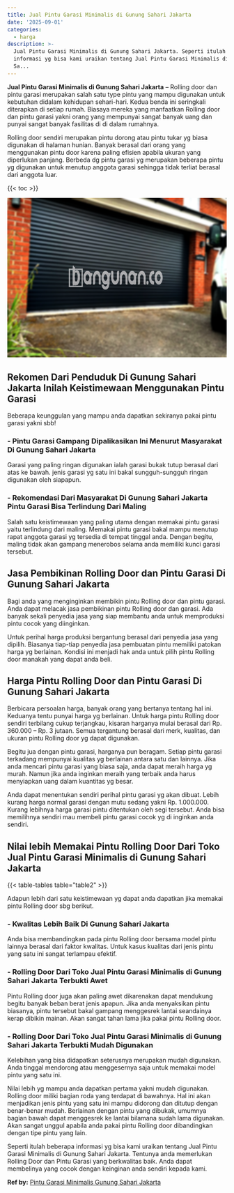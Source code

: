 ```yaml
---
title: Jual Pintu Garasi Minimalis di Gunung Sahari Jakarta
date: '2025-09-01'
categories:
  - harga
description: >-
  Jual Pintu Garasi Minimalis di Gunung Sahari Jakarta. Seperti itulah beberapa
  informasi yg bisa kami uraikan tentang Jual Pintu Garasi Minimalis di Gunung
  Sa...
---
```


**Jual Pintu Garasi Minimalis di Gunung Sahari Jakarta** – Rolling door dan pintu garasi merupakan salah satu type pintu yang mampu digunakan untuk kebutuhan didalam kehidupan sehari-hari. Kedua benda ini seringkali diterapkan di setiap rumah. Biasaya mereka yang manfaatkan Rolling door dan pintu garasi yakni orang yang mempunyai sangat banyak uang dan punyai sangat banyak fasilitas di di dalam rumahnya.

Rolling door sendiri merupakan pintu dorong atau pintu tukar yg biasa digunakan di halaman hunian. Banyak berasal dari orang yang menggunakan pintu door karena paling efisien apabila ukuran yang diperlukan panjang. Berbeda dg pintu garasi yg merupakan beberapa pintu yg digunakan untuk menutup anggota garasi sehingga tidak terliat berasal dari anggota luar.

{{< toc >}}

![Jual Pintu Garasi Minimalis di Gunung Sahari Jakarta](/images/pintu-garasi-29.png)

## Rekomen Dari Penduduk Di Gunung Sahari Jakarta Inilah Keistimewaan Menggunakan Pintu Garasi

Beberapa keunggulan yang mampu anda dapatkan sekiranya pakai pintu garasi yakni sbb!

### \- Pintu Garasi Gampang Dipalikasikan Ini Menurut Masyarakat Di Gunung Sahari Jakarta

Garasi yang paling ringan digunakan ialah garasi bukak tutup berasal dari atas ke bawah. jenis garasi yg satu ini bakal sungguh-sungguh ringan digunakan oleh siapapun.

### \- Rekomendasi Dari Masyarakat Di Gunung Sahari Jakarta Pintu Garasi Bisa Terlindung Dari Maling

Salah satu keistimewaan yang paling utama dengan memakai pintu garasi yaitu terlindung dari maling. Memakai pintu garasi bakal mampu menutup rapat anggota garasi yg tersedia di tempat tinggal anda. Dengan begitu, maling tidak akan gampang menerobos selama anda memiliki kunci garasi tersebut.

## Jasa Pembikinan Rolling Door dan Pintu Garasi Di Gunung Sahari Jakarta

Bagi anda yang menginginkan membikin pintu Rolling door dan pintu garasi. Anda dapat melacak jasa pembikinan pintu Rolling door dan garasi. Ada banyak sekali penyedia jasa yang siap membantu anda untuk memproduksi pintu cocok yang diinginkan.

Untuk perihal harga produksi bergantung berasal dari penyedia jasa yang dipilih. Biasanya tiap-tiap penyedia jasa pembuatan pintu memiliki patokan harga yg berlainan. Kondisi ini menjadi hak anda untuk pilih pintu Rolling door manakah yang dapat anda beli.

## Harga Pintu Rolling Door dan Pintu Garasi Di Gunung Sahari Jakarta

Berbicara persoalan harga, banyak orang yang bertanya tentang hal ini. Keduanya tentu punyai harga yg berlainan. Untuk harga pintu Rolling door sendiri terbilang cukup terjangkau, kisaran harganya mulai berasal dari Rp. 360.000 – Rp. 3 jutaan. Semua tergantung berasal dari merk, kualitas, dan ukuran pintu Rolling door yg dapat digunakan.

Begitu jua dengan pintu garasi, harganya pun beragam. Setiap pintu garasi terkadang mempunyai kualitas yg berlainan antara satu dan lainnya. Jika anda mencari pintu garasi yang biasa saja, anda dapat meraih harga yg murah. Namun jika anda inginkan meraih yang terbaik anda harus menyiapkan uang dalam kuantitas yg besar.

Anda dapat menentukan sendiri perihal pintu garasi yg akan dibuat. Lebih kurang harga normal garasi dengan mutu sedang yakni Rp. 1.000.000. Kurang lebihnya harga garasi pintu ditentukan oleh segi tersebut. Anda bisa memilihnya sendiri mau membeli pintu garasi cocok yg di inginkan anda sendiri.

## Nilai lebih Memakai Pintu Rolling Door Dari Toko Jual Pintu Garasi Minimalis di Gunung Sahari Jakarta

{{< table-tables table="table2" >}}

Adapun lebih dari satu keistimewaan yg dapat anda dapatkan jika memakai pintu Rolling door sbg berikut.

### \- Kwalitas Lebih Baik Di Gunung Sahari Jakarta

Anda bisa membandingkan pada pintu Rolling door bersama model pintu lainnya berasal dari faktor kwalitas. Untuk kasus kualitas dari jenis pintu yang satu ini sangat terlampau efektif.

### \- Rolling Door Dari Toko Jual Pintu Garasi Minimalis di Gunung Sahari Jakarta Terbukti Awet

Pintu Rolling door juga akan paling awet dikarenakan dapat mendukung begitu banyak beban berat jenis apapun. Jika anda menyaksikan pintu biasanya, pintu tersebut bakal gampang menggesrek lantai seandainya kerap dibikin mainan. Akan sangat tahan lama jika pakai pintu Rolling door.

### \- Rolling Door Dari Toko Jual Pintu Garasi Minimalis di Gunung Sahari Jakarta Terbukti Mudah Digunakan

Kelebihan yang bisa didapatkan seterusnya merupakan mudah digunakan. Anda tinggal mendorong atau menggesernya saja untuk memakai model pintu yang satu ini.

Nilai lebih yg mampu anda dapatkan pertama yakni mudah digunakan. Rolling door miliki bagian roda yang terdapat di bawahnya. Hal ini akan menjadikan jenis pintu yang satu ini mampu didorong dan ditutup dengan benar-benar mudah. Berlainan dengan pintu yang dibukak, umumnya bagian bawah dapat menggesrek ke lantai bilamana sudah lama digunakan. Akan sangat unggul apabila anda pakai pintu Rolling door dibandingkan dengan tipe pintu yang lain.

Seperti itulah beberapa informasi yg bisa kami uraikan tentang Jual Pintu Garasi Minimalis di Gunung Sahari Jakarta. Tentunya anda memerlukan Rolling Door dan Pintu Garasi yang berkwalitas baik. Anda dapat membelinya yang cocok dengan keinginan anda sendiri kepada kami.

**Ref by:** [Pintu Garasi Minimalis Gunung Sahari Jakarta](https://id.wikipedia.org/wiki/Pintu)
